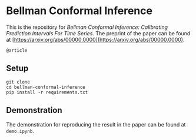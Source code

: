 # Bellman Conformal Inference

This is the repository for *Bellman Conformal Inference: Calibrating Prediction Intervals For Time Series*.
The preprint of the paper can be found at [https://arxiv.org/abs/00000.0000](https://arxiv.org/abs/00000.0000).

```
@article
```


## Setup

```
git clone 
cd bellman-conformal-inference
pip install -r requirements.txt
```

## Demonstration 
The demonstration for reproducing the result in the paper can be found at `demo.ipynb`.